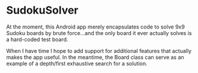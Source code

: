 # SudokuSolver

At the moment, this Android app merely encapsulates  code to solve 9x9 Sudoku boards by brute force...and
the only board it ever actually solves is a hard-coded test board.

When I have time I hope to add support for additional features that actually makes the app useful. In the meantime,
the Board class can serve as an example of a depth/first exhaustive search for a solution.
